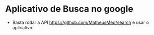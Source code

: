 # Aplicativo de Busca no google
  - Basta rodar a API <link>https://github.com/MatheusMed/search</link> e usar o aplicativo.

